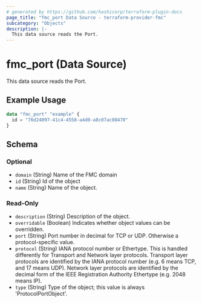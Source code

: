 ```yaml
---
# generated by https://github.com/hashicorp/terraform-plugin-docs
page_title: "fmc_port Data Source - terraform-provider-fmc"
subcategory: "Objects"
description: |-
  This data source reads the Port.
---
```


# fmc_port (Data Source)

This data source reads the Port.

## Example Usage

```terraform
data "fmc_port" "example" {
  id = "76d24097-41c4-4558-a4d0-a8c07ac08470"
}
```

<!-- schema generated by tfplugindocs -->
## Schema

### Optional

- `domain` (String) Name of the FMC domain
- `id` (String) Id of the object
- `name` (String) Name of the object.

### Read-Only

- `description` (String) Description of the object.
- `overridable` (Boolean) Indicates whether object values can be overridden.
- `port` (String) Port number in decimal for TCP or UDP. Otherwise a protocol-specific value.
- `protocol` (String) IANA protocol number or Ethertype. This is handled differently for Transport and Network layer protocols. Transport layer protocols are identified by the IANA protocol number (e.g. 6 means TCP, and 17 means UDP). Network layer protocols are identified by the decimal form of the IEEE Registration Authority Ethertype (e.g. 2048 means IP).
- `type` (String) Type of the object; this value is always 'ProtocolPortObject'.
